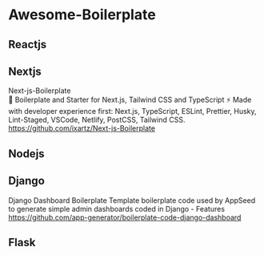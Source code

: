 # Awesome-Boilerplate

## Reactjs


## Nextjs
Next-js-Boilerplate  
🚀 Boilerplate and Starter for Next.js, Tailwind CSS and TypeScript ⚡️ Made with developer experience first: Next.js, TypeScript, ESLint, Prettier, Husky, Lint-Staged, VSCode, Netlify, PostCSS, Tailwind CSS.  
https://github.com/ixartz/Next-js-Boilerplate


## Nodejs


## Django
Django Dashboard Boilerplate 
Template boilerplate code used by AppSeed to generate simple admin dashboards coded in Django - Features  
https://github.com/app-generator/boilerplate-code-django-dashboard

## Flask

